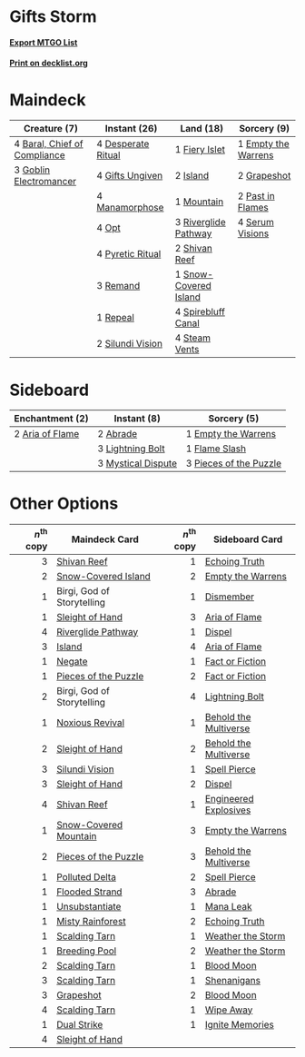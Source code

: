 # Gifts Storm

#### [Export MTGO List](../collection/Gifts%20Storm/Gifts%20Storm.txt)
#### [Print on decklist.org](http://decklist.org/?deckmain=4%09Baral,%20Chief%20of%20Compliance%0A4%09Desperate%20Ritual%0A1%09Empty%20the%20Warrens%0A1%09Fiery%20Islet%0A4%09Gifts%20Ungiven%0A3%09Goblin%20Electromancer%0A2%09Grapeshot%0A2%09Island%0A4%09Manamorphose%0A1%09Mountain%0A4%09Opt%0A2%09Past%20in%20Flames%0A4%09Pyretic%20Ritual%0A3%09Remand%0A1%09Repeal%0A3%09Riverglide%20Pathway%0A4%09Serum%20Visions%0A2%09Shivan%20Reef%0A2%09Silundi%20Vision%0A1%09Snow-Covered%20Island%0A4%09Spirebluff%20Canal%0A4%09Steam%20Vents&deckside=2%09Abrade%0A2%09Aria%20of%20Flame%0A1%09Empty%20the%20Warrens%0A1%09Flame%20Slash%0A3%09Lightning%20Bolt%0A3%09Mystical%20Dispute%0A3%09Pieces%20of%20the%20Puzzle)
# Maindeck

|                                             Creature (7)                                              |                                        Instant (26)                                        |                                           Land (18)                                            |                                         Sorcery (9)                                          |
|-------------------------------------------------------------------------------------------------------|--------------------------------------------------------------------------------------------|------------------------------------------------------------------------------------------------|----------------------------------------------------------------------------------------------|
|4 [Baral, Chief of Compliance](http://gatherer.wizards.com/Pages/Card/Details.aspx?multiverseid=423695)|4 [Desperate Ritual](http://gatherer.wizards.com/Pages/Card/Details.aspx?multiverseid=80275)|1 [Fiery Islet](http://gatherer.wizards.com/Pages/Card/Details.aspx?multiverseid=464187)        |1 [Empty the Warrens](http://gatherer.wizards.com/Pages/Card/Details.aspx?multiverseid=426587)|
|3 [Goblin Electromancer](http://gatherer.wizards.com/Pages/Card/Details.aspx?multiverseid=405244)      |4 [Gifts Ungiven](http://gatherer.wizards.com/Pages/Card/Details.aspx?multiverseid=79090)   |2 [Island](http://gatherer.wizards.com/Pages/Card/Details.aspx?multiverseid=439857)             |2 [Grapeshot](http://gatherer.wizards.com/Pages/Card/Details.aspx?multiverseid=426588)        |
|                                                                                                       |4 [Manamorphose](http://gatherer.wizards.com/Pages/Card/Details.aspx?multiverseid=370568)   |1 [Mountain](http://gatherer.wizards.com/Pages/Card/Details.aspx?multiverseid=439859)           |2 [Past in Flames](http://gatherer.wizards.com/Pages/Card/Details.aspx?multiverseid=420748)   |
|                                                                                                       |4 [Opt](http://gatherer.wizards.com/Pages/Card/Details.aspx?multiverseid=442948)            |3 [Riverglide Pathway](http://gatherer.wizards.com/Pages/Card/Details.aspx?multiverseid=491920) |4 [Serum Visions](http://gatherer.wizards.com/Pages/Card/Details.aspx?multiverseid=50145)     |
|                                                                                                       |4 [Pyretic Ritual](http://gatherer.wizards.com/Pages/Card/Details.aspx?multiverseid=205067) |2 [Shivan Reef](http://gatherer.wizards.com/Pages/Card/Details.aspx?multiverseid=129731)        |                                                                                              |
|                                                                                                       |3 [Remand](http://gatherer.wizards.com/Pages/Card/Details.aspx?multiverseid=380255)         |1 [Snow-Covered Island](http://gatherer.wizards.com/Pages/Card/Details.aspx?multiverseid=121130)|                                                                                              |
|                                                                                                       |1 [Repeal](http://gatherer.wizards.com/Pages/Card/Details.aspx?multiverseid=405357)         |4 [Spirebluff Canal](http://gatherer.wizards.com/Pages/Card/Details.aspx?multiverseid=417822)   |                                                                                              |
|                                                                                                       |2 [Silundi Vision](http://gatherer.wizards.com/Pages/Card/Details.aspx?multiverseid=491711) |4 [Steam Vents](http://gatherer.wizards.com/Pages/Card/Details.aspx?multiverseid=405109)        |                                                                                              |


# Sideboard

|                                     Enchantment (2)                                      |                                         Instant (8)                                         |                                           Sorcery (5)                                           |
|------------------------------------------------------------------------------------------|---------------------------------------------------------------------------------------------|-------------------------------------------------------------------------------------------------|
|2 [Aria of Flame](http://gatherer.wizards.com/Pages/Card/Details.aspx?multiverseid=464067)|2 [Abrade](http://gatherer.wizards.com/Pages/Card/Details.aspx?multiverseid=430772)          |1 [Empty the Warrens](http://gatherer.wizards.com/Pages/Card/Details.aspx?multiverseid=426587)   |
|                                                                                          |3 [Lightning Bolt](http://gatherer.wizards.com/Pages/Card/Details.aspx?multiverseid=806)     |1 [Flame Slash](http://gatherer.wizards.com/Pages/Card/Details.aspx?multiverseid=416914)         |
|                                                                                          |3 [Mystical Dispute](http://gatherer.wizards.com/Pages/Card/Details.aspx?multiverseid=473020)|3 [Pieces of the Puzzle](http://gatherer.wizards.com/Pages/Card/Details.aspx?multiverseid=409821)|


# Other Options

|*n*<sup>th</sup> copy|                                         Maindeck Card                                          |*n*<sup>th</sup> copy|                                         Sideboard Card                                         |
|--------------------:|------------------------------------------------------------------------------------------------|--------------------:|------------------------------------------------------------------------------------------------|
|                    3|[Shivan Reef](http://gatherer.wizards.com/Pages/Card/Details.aspx?multiverseid=129731)          |                    1|[Echoing Truth](http://gatherer.wizards.com/Pages/Card/Details.aspx?multiverseid=405212)        |
|                    2|[Snow-Covered Island](http://gatherer.wizards.com/Pages/Card/Details.aspx?multiverseid=121130)  |                    2|[Empty the Warrens](http://gatherer.wizards.com/Pages/Card/Details.aspx?multiverseid=426587)    |
|                    1|Birgi, God of Storytelling                                                                      |                    1|[Dismember](http://gatherer.wizards.com/Pages/Card/Details.aspx?multiverseid=382182)            |
|                    1|[Sleight of Hand](http://gatherer.wizards.com/Pages/Card/Details.aspx?multiverseid=25557)       |                    3|[Aria of Flame](http://gatherer.wizards.com/Pages/Card/Details.aspx?multiverseid=464067)        |
|                    4|[Riverglide Pathway](http://gatherer.wizards.com/Pages/Card/Details.aspx?multiverseid=491920)   |                    1|[Dispel](http://gatherer.wizards.com/Pages/Card/Details.aspx?multiverseid=401858)               |
|                    3|[Island](http://gatherer.wizards.com/Pages/Card/Details.aspx?multiverseid=439857)               |                    4|[Aria of Flame](http://gatherer.wizards.com/Pages/Card/Details.aspx?multiverseid=464067)        |
|                    1|[Negate](http://gatherer.wizards.com/Pages/Card/Details.aspx?multiverseid=423707)               |                    1|[Fact or Fiction](http://gatherer.wizards.com/Pages/Card/Details.aspx?multiverseid=405223)      |
|                    1|[Pieces of the Puzzle](http://gatherer.wizards.com/Pages/Card/Details.aspx?multiverseid=409821) |                    2|[Fact or Fiction](http://gatherer.wizards.com/Pages/Card/Details.aspx?multiverseid=405223)      |
|                    2|Birgi, God of Storytelling                                                                      |                    4|[Lightning Bolt](http://gatherer.wizards.com/Pages/Card/Details.aspx?multiverseid=806)          |
|                    1|[Noxious Revival](http://gatherer.wizards.com/Pages/Card/Details.aspx?multiverseid=230067)      |                    1|[Behold the Multiverse](http://gatherer.wizards.com/Pages/Card/Details.aspx?multiverseid=503653)|
|                    2|[Sleight of Hand](http://gatherer.wizards.com/Pages/Card/Details.aspx?multiverseid=25557)       |                    2|[Behold the Multiverse](http://gatherer.wizards.com/Pages/Card/Details.aspx?multiverseid=503653)|
|                    3|[Silundi Vision](http://gatherer.wizards.com/Pages/Card/Details.aspx?multiverseid=491711)       |                    1|[Spell Pierce](http://gatherer.wizards.com/Pages/Card/Details.aspx?multiverseid=425876)         |
|                    3|[Sleight of Hand](http://gatherer.wizards.com/Pages/Card/Details.aspx?multiverseid=25557)       |                    2|[Dispel](http://gatherer.wizards.com/Pages/Card/Details.aspx?multiverseid=401858)               |
|                    4|[Shivan Reef](http://gatherer.wizards.com/Pages/Card/Details.aspx?multiverseid=129731)          |                    1|[Engineered Explosives](http://gatherer.wizards.com/Pages/Card/Details.aspx?multiverseid=50139) |
|                    1|[Snow-Covered Mountain](http://gatherer.wizards.com/Pages/Card/Details.aspx?multiverseid=121233)|                    3|[Empty the Warrens](http://gatherer.wizards.com/Pages/Card/Details.aspx?multiverseid=426587)    |
|                    2|[Pieces of the Puzzle](http://gatherer.wizards.com/Pages/Card/Details.aspx?multiverseid=409821) |                    3|[Behold the Multiverse](http://gatherer.wizards.com/Pages/Card/Details.aspx?multiverseid=503653)|
|                    1|[Polluted Delta](http://gatherer.wizards.com/Pages/Card/Details.aspx?multiverseid=405104)       |                    2|[Spell Pierce](http://gatherer.wizards.com/Pages/Card/Details.aspx?multiverseid=425876)         |
|                    1|[Flooded Strand](http://gatherer.wizards.com/Pages/Card/Details.aspx?multiverseid=405098)       |                    3|[Abrade](http://gatherer.wizards.com/Pages/Card/Details.aspx?multiverseid=430772)               |
|                    1|[Unsubstantiate](http://gatherer.wizards.com/Pages/Card/Details.aspx?multiverseid=414374)       |                    1|[Mana Leak](http://gatherer.wizards.com/Pages/Card/Details.aspx?multiverseid=45242)             |
|                    1|[Misty Rainforest](http://gatherer.wizards.com/Pages/Card/Details.aspx?multiverseid=405102)     |                    2|[Echoing Truth](http://gatherer.wizards.com/Pages/Card/Details.aspx?multiverseid=405212)        |
|                    1|[Scalding Tarn](http://gatherer.wizards.com/Pages/Card/Details.aspx?multiverseid=405107)        |                    1|[Weather the Storm](http://gatherer.wizards.com/Pages/Card/Details.aspx?multiverseid=464140)    |
|                    1|[Breeding Pool](http://gatherer.wizards.com/Pages/Card/Details.aspx?multiverseid=97088)         |                    2|[Weather the Storm](http://gatherer.wizards.com/Pages/Card/Details.aspx?multiverseid=464140)    |
|                    2|[Scalding Tarn](http://gatherer.wizards.com/Pages/Card/Details.aspx?multiverseid=405107)        |                    1|[Blood Moon](http://gatherer.wizards.com/Pages/Card/Details.aspx?multiverseid=45386)            |
|                    3|[Scalding Tarn](http://gatherer.wizards.com/Pages/Card/Details.aspx?multiverseid=405107)        |                    1|[Shenanigans](http://gatherer.wizards.com/Pages/Card/Details.aspx?multiverseid=464095)          |
|                    3|[Grapeshot](http://gatherer.wizards.com/Pages/Card/Details.aspx?multiverseid=426588)            |                    2|[Blood Moon](http://gatherer.wizards.com/Pages/Card/Details.aspx?multiverseid=45386)            |
|                    4|[Scalding Tarn](http://gatherer.wizards.com/Pages/Card/Details.aspx?multiverseid=405107)        |                    1|[Wipe Away](http://gatherer.wizards.com/Pages/Card/Details.aspx?multiverseid=118911)            |
|                    1|[Dual Strike](http://gatherer.wizards.com/Pages/Card/Details.aspx?multiverseid=503744)          |                    1|[Ignite Memories](http://gatherer.wizards.com/Pages/Card/Details.aspx?multiverseid=109756)      |
|                    4|[Sleight of Hand](http://gatherer.wizards.com/Pages/Card/Details.aspx?multiverseid=25557)       |                     |                                                                                                |

